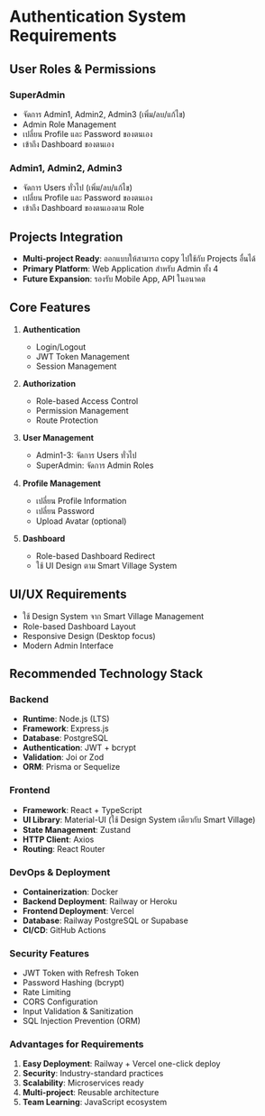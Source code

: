 # Authentication System Requirements

## User Roles & Permissions

### SuperAdmin
- จัดการ Admin1, Admin2, Admin3 (เพิ่ม/ลบ/แก้ไข)
- Admin Role Management
- เปลี่ยน Profile และ Password ของตนเอง
- เข้าถึง Dashboard ของตนเอง

### Admin1, Admin2, Admin3
- จัดการ Users ทั่วไป (เพิ่ม/ลบ/แก้ไข)
- เปลี่ยน Profile และ Password ของตนเอง
- เข้าถึง Dashboard ของตนเองตาม Role

## Projects Integration
- **Multi-project Ready**: ออกแบบให้สามารถ copy ไปใช้กับ Projects อื่นได้
- **Primary Platform**: Web Application สำหรับ Admin ทั้ง 4
- **Future Expansion**: รองรับ Mobile App, API ในอนาคต

## Core Features
1. **Authentication**
   - Login/Logout
   - JWT Token Management
   - Session Management

2. **Authorization**
   - Role-based Access Control
   - Permission Management
   - Route Protection

3. **User Management**
   - Admin1-3: จัดการ Users ทั่วไป
   - SuperAdmin: จัดการ Admin Roles

4. **Profile Management**
   - เปลี่ยน Profile Information
   - เปลี่ยน Password
   - Upload Avatar (optional)

5. **Dashboard**
   - Role-based Dashboard Redirect
   - ใช้ UI Design ตาม Smart Village System

## UI/UX Requirements
- ใช้ Design System จาก Smart Village Management
- Role-based Dashboard Layout
- Responsive Design (Desktop focus)
- Modern Admin Interface


## Recommended Technology Stack

### Backend
- **Runtime**: Node.js (LTS)
- **Framework**: Express.js
- **Database**: PostgreSQL
- **Authentication**: JWT + bcrypt
- **Validation**: Joi or Zod
- **ORM**: Prisma or Sequelize

### Frontend
- **Framework**: React + TypeScript
- **UI Library**: Material-UI (ใช้ Design System เดียวกับ Smart Village)
- **State Management**: Zustand
- **HTTP Client**: Axios
- **Routing**: React Router

### DevOps & Deployment
- **Containerization**: Docker
- **Backend Deployment**: Railway or Heroku
- **Frontend Deployment**: Vercel
- **Database**: Railway PostgreSQL or Supabase
- **CI/CD**: GitHub Actions

### Security Features
- JWT Token with Refresh Token
- Password Hashing (bcrypt)
- Rate Limiting
- CORS Configuration
- Input Validation & Sanitization
- SQL Injection Prevention (ORM)

### Advantages for Requirements
1. **Easy Deployment**: Railway + Vercel one-click deploy
2. **Security**: Industry-standard practices
3. **Scalability**: Microservices ready
4. **Multi-project**: Reusable architecture
5. **Team Learning**: JavaScript ecosystem

